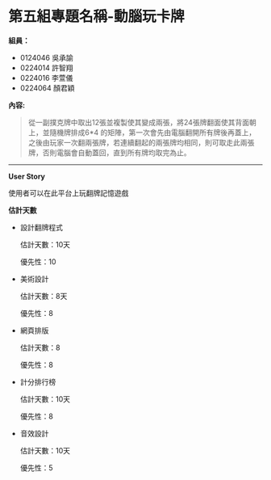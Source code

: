 # 第五組專題名稱-動腦玩卡牌 #
**組員：**

- 0124046 吳承諭
- 0224014 許智翔
- 0224016 李萱儀
- 0224064 顏君穎

**內容:**

>從一副撲克牌中取出12張並複製使其變成兩張，將24張牌翻面使其背面朝上，並隨機牌排成6*4 的矩陣，第一次會先由電腦翻開所有牌後再蓋上，之後由玩家一次翻兩張牌，若連續翻起的兩張牌均相同，則可取走此兩張牌，否則電腦會自動蓋回，直到所有牌均取完為止。

----------
**User Story**

使用者可以在此平台上玩翻牌記憶遊戲

**估計天數**

- 設計翻牌程式

	估計天數：10天
	
	優先性：10
- 美術設計

	估計天數：8天

	優先性：8
- 網頁排版

	估計天數：8

	優先性：8
- 計分排行榜

	估計天數：10天

	優先性：8
- 音效設計

	估計天數：10天

	優先性：5